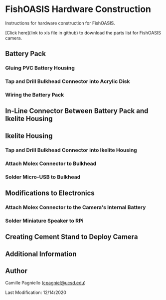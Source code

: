 # FishOASIS Hardware Construction
Instructions for hardware construction for FishOASIS.

[Click here](link to xls file in github) to download the parts list for FishOASIS camera.

## Battery Pack

### Gluing PVC Battery Housing

### Tap and Drill Bulkhead Connector into Acrylic Disk

### Wiring the Battery Pack

## In-Line Connector Between Battery Pack and Ikelite Housing

## Ikelite Housing

### Tap and Drill Bulkhead Connector into Ikelite Housing

### Attach Molex Connector to Bulkhead

### Solder Micro-USB to Bulkhead 

## Modifications to Electronics

### Attach Molex Connector to the Camera's Internal Battery

### Solder Miniature Speaker to RPi

## Creating Cement Stand to Deploy Camera

## Additional Information

## Author
Camille Pagniello (cpagniel@ucsd.edu)

Last Modification: 12/14/2020
